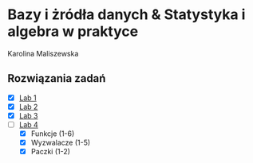 # Bazy i żródła danych & Statystyka i algebra w praktyce 
Karolina Maliszewska 
## Rozwiązania zadań
- [x] [Lab 1](Lab1)
- [x] [Lab 2](Lab2)
- [x] [Lab 3](Lab3)
- [ ] [Lab 4](Lab4)
     - [x] Funkcje (1-6)
     - [x] Wyzwalacze (1-5)
     - [x] Paczki (1-2) 
